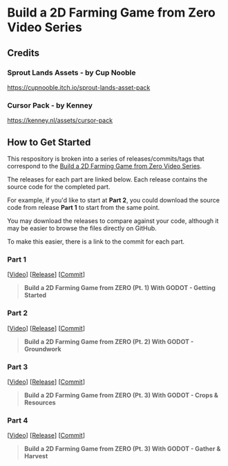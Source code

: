 # Build a 2D Farming Game from Zero Video Series

## Credits

### Sprout Lands Assets - by Cup Nooble

https://cupnooble.itch.io/sprout-lands-asset-pack

### Cursor Pack - by Kenney

https://kenney.nl/assets/cursor-pack

## How to Get Started

This respository is broken into a series of releases/commits/tags that correspond to the [Build a 2D Farming Game from Zero Video Series](https://www.youtube.com/playlist?list=PL8c9q7U-eUWXrdlF7HWg_lZUuuBDDcA4x).

The releases for each part are linked below. Each release contains the source code for the completed part.

For example, if you'd like to start at **Part 2**, you could download the source code from release **Part 1** to start from the same point.

You may download the releases to compare against your code, although it may be easier to browse the files directly on GitHub.

To make this easier, there is a link to the commit for each part.

### Part 1

[[Video](https://www.youtube.com/watch?v=RmCj92MIkoE)]
[[Release](https://github.com/Tall-Tales/2d-farming-game/releases/tag/farming-game-p1)]
[[Commit](https://github.com/Tall-Tales/2d-farming-game/commit/d2b342fe347e54bdb2243d5292ad54d17e343652)]

> **Build a 2D Farming Game from ZERO (Pt. 1) With GODOT - Getting Started**

### Part 2

[[Video](https://www.youtube.com/watch?v=ecFJI0TNHTk)]
[[Release](https://github.com/Tall-Tales/2d-farming-game/releases/tag/part2)]
[[Commit](https://github.com/Tall-Tales/2d-farming-game/tree/80909c8a659619486caf823fad655588283c0e27)]

> **Build a 2D Farming Game from ZERO (Pt. 2) With GODOT - Groundwork**

### Part 3

[[Video](https://www.youtube.com/watch?v=ZcCtu1FUTz4)]
[[Release](https://github.com/Tall-Tales/2d-farming-game/releases/tag/part3-4)]
[[Commit](https://github.com/Tall-Tales/2d-farming-game/tree/cac1d791308cee05cbe23beefac798c7362f6095)]

> **Build a 2D Farming Game from ZERO (Pt. 3) With GODOT - Crops & Resources**

### Part 4

[[Video](https://youtu.be/U0uq5e9lvFc)]
[[Release](https://github.com/Tall-Tales/2d-farming-game/releases/tag/part3-4)]
[[Commit](https://github.com/Tall-Tales/2d-farming-game/tree/cac1d791308cee05cbe23beefac798c7362f6095)]

> **Build a 2D Farming Game from ZERO (Pt. 3) With GODOT - Gather & Harvest**
